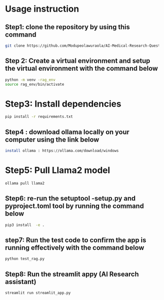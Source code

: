 # Usage instruction

## Step1: clone the repository by using this command

```bash
git clone https://github.com/Modupeolawuraola/AI-Medical-Research-Question-Answering-System
````
## Step 2: Create a virtual environment and setup the virtual environment with the command below

```bash
python -m venv -rag_env
source rag_env/bin/activate
```
# Step3: Install dependencies
```bash 
pip install -r requirements.txt
```

## Step4 : download ollama locally on your computer  using the link below

```bash
install ollama : https://ollama.com/download/windows
```

# Step5: Pull Llama2 model
```bash 
ollama pull llama2
```

## Step6: re-run the setuptool -setup.py and pyproject.toml tool by running the command below

```bash
pip3 install  -e .
```

## step7: Run the test code to confirm the app is running effectively with the command below

```bash
python test_rag.py
```

## Step8: Run the streamlit appy (AI Research assistant)

```bash
streamlit run streamlit_app.py
```
